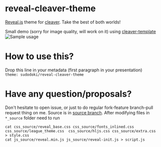 reveal-cleaver-theme
================

[Reveal.js](https://github.com/hakimel/reveal.js/) theme for [cleaver](https://github.com/jdan/cleaver). Take the best of both worlds!

Small demo (sorry for image quality, will work on it) using [cleaver-template](https://github.com/sudodoki/cleaver-template)
![Sample usage](https://github.com/sudodoki/reveal-cleaver-theme/raw/image/sample.gif)


How to use this?
================
Drop this line in your metadata (first paragraph in your presentation)  
`theme: sudodoki/reveal-cleaver-theme`

Have any question/proposals?
============================
Don't hesitate to open issue, or just to do regular fork-feature branch-pull request thing on me. Source is in [source branch](https://github.com/sudodoki/reveal-cleaver-theme/tree/source).
After modifying files in `*_source` folder need to run

```shell
cat css_source/reveal_base.css css_source/fonts_inlined.css css_source/league_theme.css  css_source/hljs.css css_source/extra.css > style.css
cat js_source/reveal.min.js js_source/reveal-init.js > script.js
```
